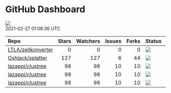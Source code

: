 GitHub Dashboard
================

![](https://github.com/lazappi/gh-dashboard/workflows/Render%20Status/badge.svg)  
2021-02-27 01:08:36 UTC

| Repo                                                        | Stars | Watchers | Issues | Forks | Status                                                                                                                                                  | Commit                                                                                                                                                                 |
| :---------------------------------------------------------- | ----: | -------: | -----: | ----: | :------------------------------------------------------------------------------------------------------------------------------------------------------ | :--------------------------------------------------------------------------------------------------------------------------------------------------------------------- |
| [LTLA/zellkonverter](https://github.com/LTLA/zellkonverter) |     0 |        0 |      0 |     0 | [![](https://github.com/theislab/zellkonverter/workflows/R-CMD-check-bioc/badge.svg)](https://github.com/theislab/zellkonverter/actions/runs/598420255) | <a href="https://github.com/LTLA/zellkonverter/commit/7cafcb7ae3c4728d46cf713d41f7e5d585ea8262" title="Support H5AD-backed matrices during the conversion.">7cafcb</a> |
| [Oshlack/splatter](https://github.com/Oshlack/splatter)     |   127 |      127 |      6 |    44 | [![](https://github.com/Oshlack/splatter/workflows/R-CMD-check-bioc/badge.svg)](https://github.com/Oshlack/splatter/actions/runs/393553050)             | <a href="https://github.com/Oshlack/splatter/commit/0371168e8df6917b8a1b46a1d1a865b78ff5d35d" title="Update NEWS again">037116</a>                                     |
| [lazappi/clustree](https://github.com/lazappi/clustree)     |    98 |       98 |     10 |    10 | [![](https://github.com/lazappi/clustree/workflows/R-CMD-check/badge.svg)](https://github.com/lazappi/clustree/actions/runs/450958999)                  | <a href="https://github.com/lazappi/clustree/commit/df3f57713c44cf2254aa64f889c4b376cd01e7df" title="Update CI (#68)">df3f57</a>                                       |
| [lazappi/clustree](https://github.com/lazappi/clustree)     |    98 |       98 |     10 |    10 | [![](https://github.com/lazappi/clustree/workflows/pkgdown/badge.svg)](https://github.com/lazappi/clustree/actions/runs/450887969)                      | <a href="https://github.com/lazappi/clustree/commit/887e1d05ecf7dcf22b3beea3b513b8ed287cf47e" title="Run test coverage GHA on ci branch">887e1d</a>                    |
| [lazappi/clustree](https://github.com/lazappi/clustree)     |    98 |       98 |     10 |    10 | [![](https://github.com/lazappi/clustree/workflows/test-coverage/badge.svg)](https://github.com/lazappi/clustree/actions/runs/450959002)                | <a href="https://github.com/lazappi/clustree/commit/df3f57713c44cf2254aa64f889c4b376cd01e7df" title="Update CI (#68)">df3f57</a>                                       |
